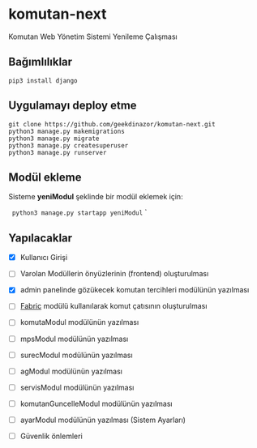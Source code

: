 # komutan-next
Komutan Web Yönetim Sistemi Yenileme Çalışması

## Bağımlılıklar
`
pip3 install django
`
## Uygulamayı deploy etme
```
git clone https://github.com/geekdinazor/komutan-next.git
python3 manage.py makemigrations
python3 manage.py migrate
python3 manage.py createsuperuser
python3 manage.py runserver
```

## Modül ekleme
Sisteme **yeniModul** şeklinde bir modül eklemek için:

`
python3 manage.py startapp yeniModul`
`


## Yapılacaklar
- [X] Kullanıcı Girişi
- [ ] Varolan Modüllerin önyüzlerinin (frontend) oluşturulması
- [X] admin panelinde gözükecek komutan tercihleri modülünün yazılması
- [ ] [Fabric](http://docs.fabfile.org/en/1.13/) modülü kullanılarak komut çatısının oluşturulması
- [ ] komutaModul modülünün yazılması
- [ ] mpsModul modülünün yazılması
- [ ] surecModul modülünün yazılması
- [ ] agModul modülünün yazılması
- [ ] servisModul modülünün yazılması
- [ ] komutanGuncelleModul modülünün yazılması
- [ ] ayarModul modülünün yazılması (Sistem Ayarları)
- [ ] Güvenlik önlemleri


